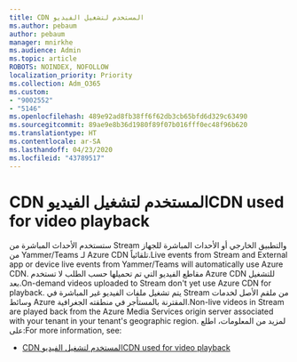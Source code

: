 ```yaml
---
title: CDN المستخدم لتشغيل الفيديو
ms.author: pebaum
author: pebaum
manager: mnirkhe
ms.audience: Admin
ms.topic: article
ROBOTS: NOINDEX, NOFOLLOW
localization_priority: Priority
ms.collection: Adm_O365
ms.custom:
- "9002552"
- "5146"
ms.openlocfilehash: 489e92ad8fb38ff6f62db3cb65bfd6d329c63490
ms.sourcegitcommit: 89ae9e8b36d1980f89f07b016fff0ec48f96b620
ms.translationtype: HT
ms.contentlocale: ar-SA
ms.lasthandoff: 04/23/2020
ms.locfileid: "43789517"
---
```

# <a name="cdn-used-for-video-playback"></a><span data-ttu-id="99c38-102">CDN المستخدم لتشغيل الفيديو</span><span class="sxs-lookup"><span data-stu-id="99c38-102">CDN used for video playback</span></span>

<span data-ttu-id="99c38-103">ستستخدم الأحداث المباشرة من Stream والتطبيق الخارجي أو الأحداث المباشرة للجهاز من Yammer/Teams لـ Azure CDN تلقائياً.</span><span class="sxs-lookup"><span data-stu-id="99c38-103">Live events from Stream and External app or device live events from Yammer/Teams will automatically use Azure CDN.</span></span> <span data-ttu-id="99c38-104">مقاطع الفيديو التي تم تحميلها حسب الطلب لا تستخدم Azure CDN للتشغيل بعد.</span><span class="sxs-lookup"><span data-stu-id="99c38-104">On-demand videos uploaded to Stream don't yet use Azure CDN for playback.</span></span> <span data-ttu-id="99c38-105">يتم تشغيل ملفات الفيديو غير المباشرة في Stream من ملقم الأصل لخدمات وسائط Azure المقترنة بالمستأجر في منطقته الجغرافية.</span><span class="sxs-lookup"><span data-stu-id="99c38-105">Non-live videos in Stream are played back from the Azure Media Services origin server associated with your tenant in your tenant's geographic region.</span></span> <span data-ttu-id="99c38-106">لمزيد من المعلومات، اطلع على:</span><span class="sxs-lookup"><span data-stu-id="99c38-106">For more information, see:</span></span>

- [<span data-ttu-id="99c38-107">CDN المستخدم لتشغيل الفيديو</span><span class="sxs-lookup"><span data-stu-id="99c38-107">CDN used for video playback</span></span>](https://docs.microsoft.com/ar-SA/stream/network-overview#cdn-used-for-video-playback)
